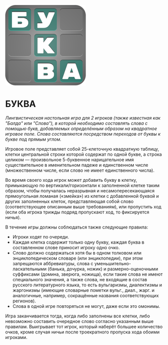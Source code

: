 ![icon](/data/icon.png)

# БУКВА

*Лингвистическая настольная игра для 2 игроков (также известная как "Балда" или "Слова"), в которой необходимо составлять слова с помощью букв, добавляемых определённым образом на квадратное игровое поле. Слова составляются посредством переходов от буквы к букве под прямым углом.*

Игровое поле представляет собой 25-клеточную квадратную таблицу, клетки центральной строки которой содержат по одной букве, а строка целиком — произвольное 5-буквенное нарицательное имя существительное в именительном падеже и единственном числе (множественном числе, если слово не имеет единственного числа).

Во время своего хода игрок может добавить букву в клетку, примыкающую по вертикали/горизонтали к заполненной клетке таким образом, чтобы получалась неразрывная и несамопересекающаяся прямоугольная ломаная («змейка») из клетки с добавленной буквой и других заполненных клеток, представляющая собой слово (соответствующее описанным выше требованиям), или пропустить ход (если оба игрока трижды подряд пропускают ход, то фиксируется ничья).

В течение игры должны соблюдаться также следующие правила:
- Игроки ходят по очереди.
- Каждая клетка содержит только одну букву, каждая буква в составленном слове приносит игроку одно очко.
- Слово должно содержаться хотя бы в одном толковом или энциклопедическом словаре (или энциклопедии), при этом запрещаются аббревиатуры, слова с уменьшительно-ласкательными (банька, дочурка, ножик) и размерно-оценочными суффиксами (домина, зверюга, ножища), если такие слова не имеют специального значения, а также слова, не входящие в состав русского литературного языка, то есть вульгаризмы, диалектизмы и жаргонизмы (имеющие словарные пометки вульг., диал., жарг. и аналогичные, например, сокращённые названия соответствующих регионов).
- Слова в одной игре повторяться не могут, даже если это омонимы.

Игра заканчивается тогда, когда либо заполнены все клетки, либо невозможно составить очередное слово согласно указанным выше правилам. Выигрывает тот игрок, который наберёт большее количество очков, кроме случая ничьи после троекратного пропуска хода обоими игроками.
